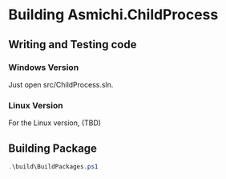 # Building Asmichi.ChildProcess

## Writing and Testing code

### Windows Version

Just open src/ChildProcess.sln.

### Linux Version

For the Linux version, (TBD)

## Building Package

```powershell
.\build\BuildPackages.ps1
```
